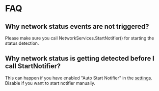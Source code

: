 # FAQ

## Why network status events are not triggered?

Please make sure you call NetworkServices.StartNotifier() for starting the status detection.



## Why network status is getting detected before I call StartNotifier?

This can happen if you have enabled "Auto Start Notifier" in the [settings](setup.md#properties). Disable if you want to start notifier manually.
